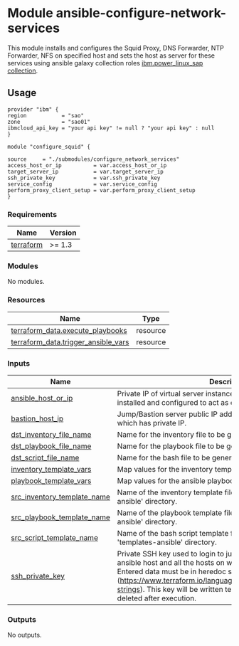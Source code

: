 # Module ansible-configure-network-services

This module installs and configures the Squid Proxy, DNS Forwarder, NTP Forwarder, NFS on specified host and sets the host as server for these services using ansible galaxy collection roles [ibm.power_linux_sap collection](https://galaxy.ansible.com/ui/repo/published/ibm/power_linux_sap/).

## Usage
```hcl
provider "ibm" {
region           = "sao"
zone             = "sao01"
ibmcloud_api_key = "your api key" != null ? "your api key" : null
}

module "configure_squid" {

source     = "./submodules/configure_network_services"
access_host_or_ip          = var.access_host_or_ip
target_server_ip           = var.target_server_ip
ssh_private_key            = var.ssh_private_key
service_config             = var.service_config
perform_proxy_client_setup = var.perform_proxy_client_setup
}

```

<!-- BEGINNING OF PRE-COMMIT-TERRAFORM DOCS HOOK -->
### Requirements

| Name | Version |
|------|---------|
| <a name="requirement_terraform"></a> [terraform](#requirement\_terraform) | >= 1.3 |

### Modules

No modules.

### Resources

| Name | Type |
|------|------|
| [terraform_data.execute_playbooks](https://registry.terraform.io/providers/hashicorp/terraform/latest/docs/resources/data) | resource |
| [terraform_data.trigger_ansible_vars](https://registry.terraform.io/providers/hashicorp/terraform/latest/docs/resources/data) | resource |

### Inputs

| Name | Description | Type | Default | Required |
|------|-------------|------|---------|:--------:|
| <a name="input_ansible_host_or_ip"></a> [ansible\_host\_or\_ip](#input\_ansible\_host\_or\_ip) | Private IP of virtual server instance on which ansible will be installed and configured to act as central ansible node. | `string` | n/a | yes |
| <a name="input_bastion_host_ip"></a> [bastion\_host\_ip](#input\_bastion\_host\_ip) | Jump/Bastion server public IP address to reach the ansible host which has private IP. | `string` | n/a | yes |
| <a name="input_dst_inventory_file_name"></a> [dst\_inventory\_file\_name](#input\_dst\_inventory\_file\_name) | Name for the inventory file to be generated on the Ansible host. | `string` | n/a | yes |
| <a name="input_dst_playbook_file_name"></a> [dst\_playbook\_file\_name](#input\_dst\_playbook\_file\_name) | Name for the playbook file to be generated on the Ansible host. | `string` | n/a | yes |
| <a name="input_dst_script_file_name"></a> [dst\_script\_file\_name](#input\_dst\_script\_file\_name) | Name for the bash file to be generated on the Ansible host. | `string` | n/a | yes |
| <a name="input_inventory_template_vars"></a> [inventory\_template\_vars](#input\_inventory\_template\_vars) | Map values for the inventory template. | `map(any)` | n/a | yes |
| <a name="input_playbook_template_vars"></a> [playbook\_template\_vars](#input\_playbook\_template\_vars) | Map values for the ansible playbook template. | `map(any)` | n/a | yes |
| <a name="input_src_inventory_template_name"></a> [src\_inventory\_template\_name](#input\_src\_inventory\_template\_name) | Name of the inventory template file located within the 'templates-ansible' directory. | `string` | n/a | yes |
| <a name="input_src_playbook_template_name"></a> [src\_playbook\_template\_name](#input\_src\_playbook\_template\_name) | Name of the playbook template file located within the 'templates-ansible' directory. | `string` | n/a | yes |
| <a name="input_src_script_template_name"></a> [src\_script\_template\_name](#input\_src\_script\_template\_name) | Name of the bash script template file located within the 'templates-ansible' directory. | `string` | n/a | yes |
| <a name="input_ssh_private_key"></a> [ssh\_private\_key](#input\_ssh\_private\_key) | Private SSH key used to login to jump/bastion server, also the ansible host and all the hosts on which tasks will be executed. Entered data must be in heredoc strings format (https://www.terraform.io/language/expressions/strings#heredoc-strings). This key will be written temprarily on ansible host and deleted after execution. | `string` | n/a | yes |

### Outputs

No outputs.
<!-- END OF PRE-COMMIT-TERRAFORM DOCS HOOK -->
